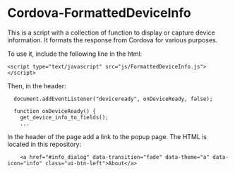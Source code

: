 # Cordova-FormattedDeviceInfo

This is a script with a collection of function to display or capture device information.  It formats the response from Cordova for various purposes.  

To use it, include the following line in the html:

    <script type="text/javascript" src="js/FormattedDeviceInfo.js"></script> 


Then, in the header:

      document.addEventListener("deviceready", onDeviceReady, false);
      
      function onDeviceReady() {
        get_device_info_to_fields();
        ...
        
In the header of the page add a link to the popup page.  The HTML is located in this repository:

        <a href="#info_dialog" data-transition="fade" data-theme="a" data-icon="info" class="ui-btn-left">About</a>


